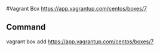 #Vagrant Box
https://app.vagrantup.com/centos/boxes/7

## Command
vagrant box add https://app.vagrantup.com/centos/boxes/7

